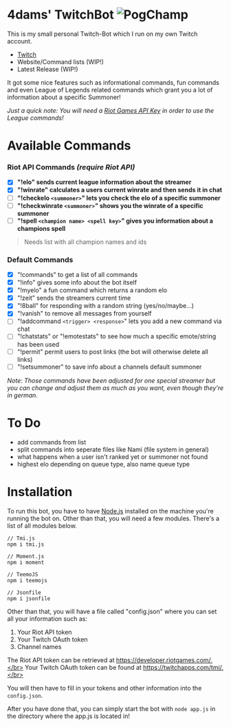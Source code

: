 # 4dams' TwitchBot ![PogChamp](https://i.imgur.com/2AEkqhC.gif)
This is my small personal Twitch-Bot which I run on my own Twitch account.
- [Twitch](https://twitch.tv/mr4dams)
- Website/Command lists (WIP!)
- Latest Release (WIP!)  
  
It got some nice features such as informational commands, fun commands and even League of Legends related commands which grant you a lot of information about a specific Summoner!  
  
*Just a quick note: You will need a [Riot Games API Key](https://developer.riotgames.com) in order to use the League commands!*

# Available Commands

### Riot API Commands *(require Riot API)*
- [X] **"!elo" sends current league information about the streamer**
- [X] **"!winrate" calculates a users current winrate and then sends it in chat**
- [ ] **"!checkelo `<summoner>`" lets you check the elo of a specific summoner**
- [ ] **"!checkwinrate `<summoner>`" shows you the winrate of a specific summoner**
- [ ] **"!spell `<champion name> <spell key>`" gives you information about a champions spell**
> Needs list with all champion names and ids


### Default Commands
- [X] "!commands" to get a list of all commands
- [X] "!info" gives some info about the bot itself
- [X] "!myelo" a fun command which returns a random elo
- [X] "!zeit" sends the streamers current time
- [X] "!8ball" for responding with a random string (yes/no/maybe...)
- [X] "!vanish" to remove all messages from yourself
- [ ] "!addcommand `<trigger> <response>`" lets you add a new command via chat
- [ ] "!chatstats" or "!emotestats" to see how much a specific emote/string has been used
- [ ] "!permit" permit users to post links (the bot will otherwise delete all links)
- [ ] "!setsummoner" to save info about a channels default summoner

*Note: Those commands have been adjusted for one special streamer but you can change and adjust them as much as you want, even though they're in german.*

# To Do

- add commands from list
- split commands into seperate files like Nami (file system in general)
- what happens when a user isn't ranked yet or summoner not found
- highest elo depending on queue type, also name queue type

# Installation

To run this bot, you have to have [Node.js](https://nodejs.org/en/) installed on the machine you're running the bot on. Other than that, you will need a few modules. There's a list of all modules below.

```
// Tmi.js
npm i tmi.js

// Moment.js
npm i moment

// TeemoJS
npm i teemojs

// Jsonfile
npm i jsonfile
```

Other than that, you will have a file called "config.json" where you can set all your information such as:  
  
1. Your Riot API token
2. Your Twitch OAuth token
3. Channel names
  
The Riot API token can be retrieved at https://developer.riotgames.com/.</br>
Your Twitch OAuth token can be found at https://twitchapps.com/tmi/.</br>
  
You will then have to fill in your tokens and other information into the `config.json`.
  
After you have done that, you can simply start the bot with `node app.js` in the directory where the app.js is located in!

